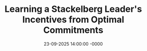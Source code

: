 ---
layout: default # this would be the name of the layout file you'd create for events
title: "Learning a Stackelberg Leader's Incentives from Optimal Commitments"
date: 23-09-2025 14:00:00 -0000
end_time: 23-09-2025 15:00:00 -0000
time: 14:00PM
speaker: "Dr. Yurong Chen"
speaker_position: "Postdoc at INRIA, Paris"
location: "Department of Computer Science CS1.04, University of Warwick, Coventry, UK"
calendar_icon: "/assets/img/calendar_icon.png"
location_icon: "/assets/img/location_icon.png"
speaker_icon: "/assets/img/yurong_chen.jpeg"
link: "https://faiseminarswarwick.github.io"
speaker_file: yurong_chen
---
